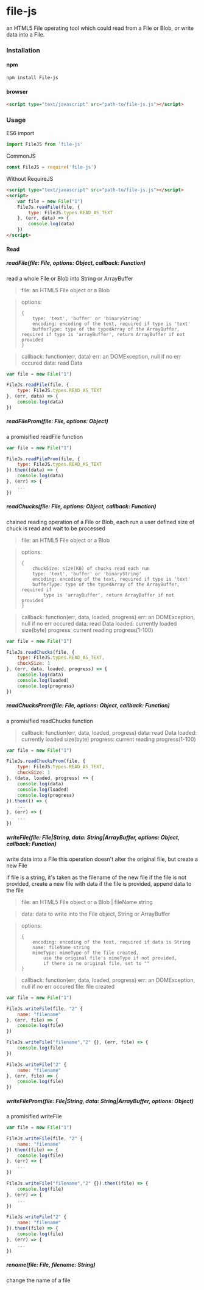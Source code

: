 # file-js

an HTML5 File operating tool which could read from a File or Blob, or write data into a File.

### Installation

#### npm
```sh
npm install File-js
```

#### browser
```html
<script type="text/javascript" src="path-to/file-js.js"></script>
```

### Usage

ES6 import
```js
import FileJS from 'file-js'
```
CommonJS
```js
const FileJS = require('file-js') 
```

Without RequireJS
```html
<script type="text/javascript" src="path-to/file-js.js"></script>
<script>
    var file = new File("1")
    FileJs.readFile(file, {
        type: FileJS.types.READ_AS_TEXT
    }, (err, data) => {
        console.log(data)
    })
</script>
```

#### Read

##### readFile(file: File, options: Object, callback: Function)

read a whole File or Blob into String or ArrayBuffer

> file: an HTML5 File object or a Blob

>
> options:
>```
> {
>     type: 'text', 'buffer' or 'binaryString'
>     encoding: encoding of the text, required if type is 'text'
>     bufferType: type of the typedArray of the ArrayBuffer, required if type is 'arrayBuffer', return ArrayBuffer if not provided
> }
>```

> callback: function(err, data)
>  err: an DOMException, null if no err occured
>  data: read Data
```js
var file = new File("1")

FileJs.readFile(file, {
    type: FileJS.types.READ_AS_TEXT
}, (err, data) => {
    console.log(data)
})
```

##### readFileProm(file: File, options: Object)

a promisified readFile function

```js
var file = new File("1")

FileJs.readFileProm(file, {
    type: FileJS.types.READ_AS_TEXT
}).then((data) => {
    console.log(data)
}, (err) => {
    ...
})
```

##### readChucks(file: File, options: Object, callback: Function)

chained reading operation of a File or Blob, each run a user defined size of chuck is read and wait to be processed

> file: an HTML5 File object or a Blob

> options:
>```
> {
>     chuckSize: size(KB) of chucks read each run
>     type: 'text', 'buffer' or 'binaryString'
>     encoding: encoding of the text, required if type is 'text'
>     bufferType: type of the typedArray of the ArrayBuffer, required if
>         type is 'arrayBuffer', return ArrayBuffer if not provided
> }
>```

> callback: function(err, data, loaded, progress)
>  err: an DOMException, null if no err occured
>  data: read Data
>  loaded: currently loaded size(byte)
>  progress: current reading progress(1-100)

```js
var file = new File("1")

FileJs.readChucks(file, {
    type: FileJS.types.READ_AS_TEXT,
    chuckSize: 1
}, (err, data, loaded, progress) => {
    console.log(data)
    console.log(loaded)
    console.log(progress)
})
```

##### readChucksProm(file: File, options: Object, callback: Function)

a promisified readChucks function

> callback: function(err, data, loaded, progress)
>  data: read Data
>  loaded: currently loaded size(byte)
>  progress: current reading progress(1-100)

```js
var file = new File("1")

FileJs.readChucksProm(file, {
    type: FileJS.types.READ_AS_TEXT,
    chuckSize: 1
}, (data, loaded, progress) => {
    console.log(data)
    console.log(loaded)
    console.log(progress)
}).then(() => {
    ...
}, (err) => {
    ...
})
```

##### writeFile(file: File|String, data: String|ArrayBuffer, options: Object, callback: Function)

write data into a File
this operation doesn't alter the original file, but create a new File

if file is a string, it's taken as the filename of the new file
if the file is not provided, create a new file with data
if the file is provided, append data to the file

> file: an HTML5 File object or a Blob | fileName string

> data: data to write into the File object, String or ArrayBuffer

> options:
>```
> {
>     encoding: encoding of the text, required if data is String
>     name: fileName string
>     mimeType: mimeType of the file created, 
>         use the original file's mimeType if not provided,
>         if there is no original file, set to ""
> }
>```

> callback: function(err, data, loaded, progress)
>  err: an DOMException, null if no err occured
>  file: file created

```js
var file = new File("1")

FileJs.writeFile(file, "2" {
    name: "filename"
}, (err, file) => {
    console.log(file)
})

FileJs.writeFile("filename","2" {}, (err, file) => {
    console.log(file)
})

FileJs.writeFile("2" {
    name: "filename"
}, (err, file) => {
    console.log(file)
})
```

##### writeFileProm(file: File|String, data: String|ArrayBuffer, options: Object)

a promisified writeFile

```js
var file = new File("1")

FileJs.writeFile(file, "2" {
    name: "filename"
}).then((file) => {
    console.log(file)
}, (err) => {
    ...
})

FileJs.writeFile("filename","2" {}).then((file) => {
    console.log(file)
}, (err) => {
    ...
})

FileJs.writeFile("2" {
    name: "filename"
}).then((file) => {
    console.log(file)
}, (err) => {
    ...
})
```

##### rename(file: File, filename: String)

change the name of a file
